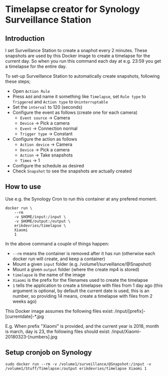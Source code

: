 # Timelapse creator for Synology Surveillance Station

## Introduction
I set Surveillance Station to create a snaphot every 2 minutes. These snapshots are used by this Docker image to create a timelapse for the current day. So when you run this command each day at e.g. 23:59 you get a timelapse for the entire day.

To set-up Surveillance Station to automatically create snapshots, following these steps;
* Open `Action Rule`
* Press `Add` and name it something like `Timelapse`, set `Rule type` to `Triggered` and `Action type` to `Uninterruptable`
* Set the `interval` to 120 (seconds)
* Configure the event as follows (create one for each camera)
    * `Event source` -> Camera
    * `Device` -> Pick a camera
    * `Event` -> Connection normal
    * `Trigger type` -> Constant
* Configure the action as follows
    * `Action device` -> Camera
    * `Device` -> Pick a camera
    * `Action` -> Take snapshots
    * `Times` -> 1
* Configure the schedule as desired
* Check `Snapshot` to see the snapshots are actually created

## How to use

Use e.g. the Synology Cron to run this container at any prefered moment.

```
docker run \
    --rm
    -v $HOME/input:/input \
    -v $HOME/output:/output \
    erikdevries/timelapse \
    Xiaomi
    1
```

In the above command a couple of things happen:
* `--rm` means the container is removed after it has run (otherwise each docker run will create, and keep a container)
* Mount a given `input` folder (e.g. /volume1/surveillance/@Snapshot)
* Mount a given `output` folder (where the create mp4 is stored)
* `timelapse` is the name of the image
* `Xiaomi` is the prefix for the filenames used to create the timelapse
* `1` tells the application to create a timelapse with files from 1 day ago (this argument is optional, by default the current date is used, this is an number, so providing 14 means, create a timelapse with files from 2 weeks ago)

This Docker image assumes the following files exist: /input/[prefix]-[currentdate]-*.jpg

E.g. When prefix "Xiaomi" is provided, and the current year is 2018, month is march, day is 23, the following files should exist: /input/Xiaomi-20180323-[numbers].jpg

## Setup cronjob on Synology

``
sudo docker run --rm -v /volume1/surveillance/@Snapshot:/input -v /volume1/Stuff/Timelapse:/output erikdevries/timelapse Xiaomi 1
``